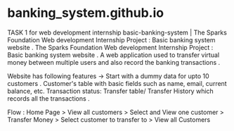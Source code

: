 # banking_system.github.io
TASK 1 for web development internship
basic-banking-system | The Sparks Foundation Web development Internship Project : Basic banking system website . The Sparks Foundation Web development Internship Project : Basic banking system website . A web application used to transfer virtual money between multiple users and also record the banking transactions .

Website has following features -> Start with a dummy data for upto 10 customers . Customer's table with basic fields such as name, email, current balance, etc. Transaction status: Transfer table/ Transfer History which records all the transactions .

Flow : Home Page > View all customers > Select and View one customer > Transfer Money > Select customer to transfer to > View all Customers
